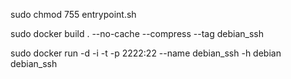 

sudo chmod 755 entrypoint.sh

sudo docker build . --no-cache --compress --tag debian_ssh

sudo docker run -d -i -t -p 2222:22 --name debian_ssh -h debian debian_ssh

